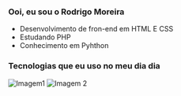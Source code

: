 ### Ooi, eu sou o Rodrigo Moreira

- Desenvolvimento de fron-end em HTML E CSS
- Estudando PHP
- Conhecimento em Pyhthon

### Tecnologias que eu uso no meu dia dia 

   <div>
        <img src="https://img.shields.io/badge/HTML5-E34F26?style=for-the-badge&logo=html5&logoColor=white" alt="Imagem1">
        <img src="https://img.shields.io/badge/CSS3-1572B6?style=for-the-badge&logo=css3&logoColor=white" alt="Imagem 2">
    </div>
